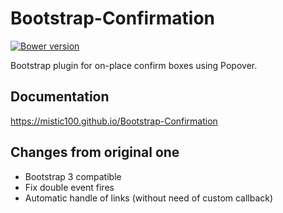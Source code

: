 # Bootstrap-Confirmation

[![Bower version](https://img.shields.io/bower/v/bootstrap-confirmation2.svg?style=flat-square)](https://mistic100.github.io/Bootstrap-Confirmation)

Bootstrap plugin for on-place confirm boxes using Popover.


## Documentation

https://mistic100.github.io/Bootstrap-Confirmation


## Changes from original one

- Bootstrap 3 compatible
- Fix double event fires
- Automatic handle of links (without need of custom callback)
